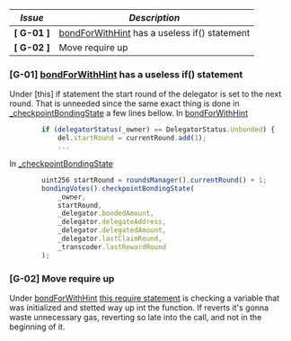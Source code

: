 | *Issue*      | *Description*                                                                                                                                           |
|--------------|---------------------------------------------------------------------------------------------------------------------------------------------------------|
| **[ G-01 ]** | [bondForWithHint](https://github.com/code-423n4/2023-08-livepeer/blob/main/contracts/bonding/BondingManager.sol#L537-L623) has a useless if() statement |
| **[ G-02 ]** | Move require up                                                                                                                                         |


### [G-01] [bondForWithHint](https://github.com/code-423n4/2023-08-livepeer/blob/main/contracts/bonding/BondingManager.sol#L537-L623) has a useless if() statement
Under [this] if statement the start round of the delegator is set to the next round. That is unneeded since the same exact thing is done in [_checkpointBondingState](https://github.com/code-423n4/2023-08-livepeer/blob/main/contracts/bonding/BondingManager.sol#L1591-L1609) a few lines bellow.
In [bondForWithHint](https://github.com/code-423n4/2023-08-livepeer/blob/main/contracts/bonding/BondingManager.sol#L573)
```jsx
        if (delegatorStatus(_owner) == DelegatorStatus.Unbonded) {
            del.startRound = currentRound.add(1);
            ...
```
In [_checkpointBondingState](https://github.com/code-423n4/2023-08-livepeer/blob/main/contracts/bonding/BondingManager.sol#L1599)
```jsx
        uint256 startRound = roundsManager().currentRound() + 1;
        bondingVotes().checkpointBondingState(
            _owner,
            startRound,
            _delegator.bondedAmount,
            _delegator.delegateAddress,
            _delegator.delegatedAmount,
            _delegator.lastClaimRound,
            _transcoder.lastRewardRound
        );
```

### [G-02] Move require up
Under [bondForWithHint](https://github.com/code-423n4/2023-08-livepeer/blob/main/contracts/bonding/BondingManager.sol#L537-L623) [this require statement](https://github.com/code-423n4/2023-08-livepeer/blob/main/contracts/bonding/BondingManager.sol#L606) is checking a variable that was initialized and stetted way up int the function. If reverts it's gonna waste unnecessary gas, reverting so late into the call, and not in the beginning of it.
